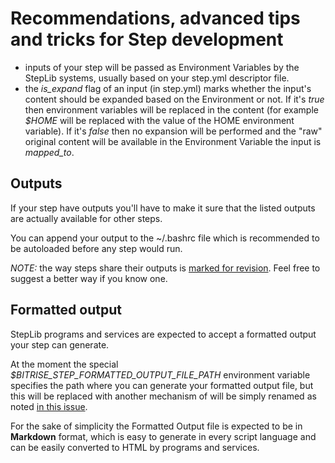 
# Recommendations, advanced tips and tricks for Step development

* inputs of your step will be passed as Environment Variables by the StepLib systems, usually based on your step.yml descriptor file.
* the *is_expand* flag of an input (in step.yml) marks whether the input's content should be expanded based on the Environment or not. If it's *true* then environment variables will be replaced in the content (for example *$HOME* will be replaced with the value of the HOME environment variable). If it's *false* then no expansion will be performed and the "raw" original content will be available in the Environment Variable the input is *mapped_to*.


## Outputs

If your step have outputs you'll have to make it sure that the listed outputs are actually
available for other steps.

You can append your output to the ~/.bashrc file which is recommended to be autoloaded
before any step would run.

*NOTE:* the way steps share their outputs is [marked for revision](https://github.com/steplib/steplib/issues/28). Feel free to suggest a better way if you know one.


## Formatted output

StepLib programs and services are expected to accept a formatted output your step can generate.

At the moment the special *$BITRISE_STEP_FORMATTED_OUTPUT_FILE_PATH* environment variable
specifies the path where you can generate your formatted output file,
but this will be replaced with another mechanism of will be simply renamed
as noted [in this issue](https://github.com/steplib/steplib/issues/29).

For the sake of simplicity the Formatted Output file is expected to be
in **Markdown** format, which is easy to generate in every script language
and can be easily converted to HTML by programs and services.
